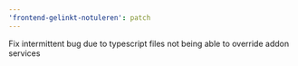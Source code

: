 ```yaml
---
'frontend-gelinkt-notuleren': patch
---
```


Fix intermittent bug due to typescript files not being able to override addon services
